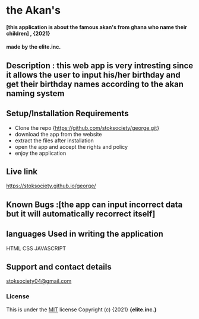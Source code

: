 # the Akan's
#### [this application is about the famous  akan's from ghana who name their children] , {2021}
####  made by the elite.inc.
## Description : this web app is very intresting since it allows the user to input his/her birthday and get their birthday names according to the akan naming system
## Setup/Installation Requirements
* Clone the repo {https://github.com/stoksociety/george.git}
* download the app from the website
* extract the files after installation
* open the app and accept the rights and policy
* enjoy the application

## Live link
https://stoksociety.github.io/george/
## Known Bugs :[the app can input incorrect data but it will automatically recorrect itself]
## languages Used in writing the application
HTML
CSS
JAVASCRIPT
## Support and contact details
stoksociety04@gmail.com
### License
This is under the [MIT](LICENSE) license
Copyright (c) {2021} **{elite.inc.}**
